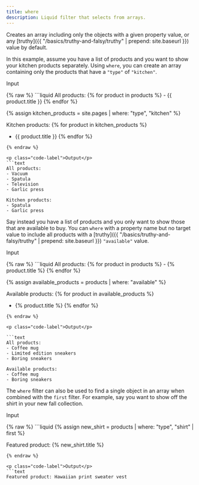 ```yaml
---
title: where
description: Liquid filter that selects from arrays.
---
```


Creates an array including only the objects with a given property value, or any [truthy]({{ "/basics/truthy-and-falsy/truthy" | prepend: site.baseurl }}) value by default.

In this example, assume you have a list of products and you want to show your kitchen products separately. Using `where`, you can create an array containing only the products that have a `"type"` of `"kitchen"`.

<p class="code-label">Input</p>
{% raw %}
```liquid
All products:
{% for product in products %}
- {{ product.title }}
{% endfor %} 

{% assign kitchen_products = site.pages | where: "type", "kitchen" %}

Kitchen products:
{% for product in kitchen_products %}
- {{ product.title }}
{% endfor %} 
```
{% endraw %}

<p class="code-label">Output</p>
```text
All products:
- Vacuum
- Spatula
- Television
- Garlic press

Kitchen products:
- Spatula
- Garlic press

```

Say instead you have a list of products and you only want to show those that are available to buy. You can `where` with a property name but no target value to include all products with a [truthy]({{ "/basics/truthy-and-falsy/truthy" | prepend: site.baseurl }}) `"available"` value.

<p class="code-label">Input</p>
{% raw %}
```liquid
All products:
{% for product in products %} 
- {% product.title %}
{% endfor %}

{% assign available_products = products | where: "available" %}

Available products:
{% for product in available_products %} 
- {% product.title %}
{% endfor %}

```
{% endraw %}

<p class="code-label">Output</p>

```text
All products:
- Coffee mug
- Limited edition sneakers
- Boring sneakers

Available products:
- Coffee mug
- Boring sneakers

```


The `where` filter can also be used to find a single object in an array when combined with the `first` filter. For example, say you want to show off the shirt in your new fall collection.

<p class="code-label">Input</p>
{% raw %}
```liquid
{% assign new_shirt = products | where: "type", "shirt" | first %}

Featured product: {% new_shirt.title %}
```
{% endraw %}

<p class="code-label">Output</p>
```text
Featured product: Hawaiian print sweater vest
```